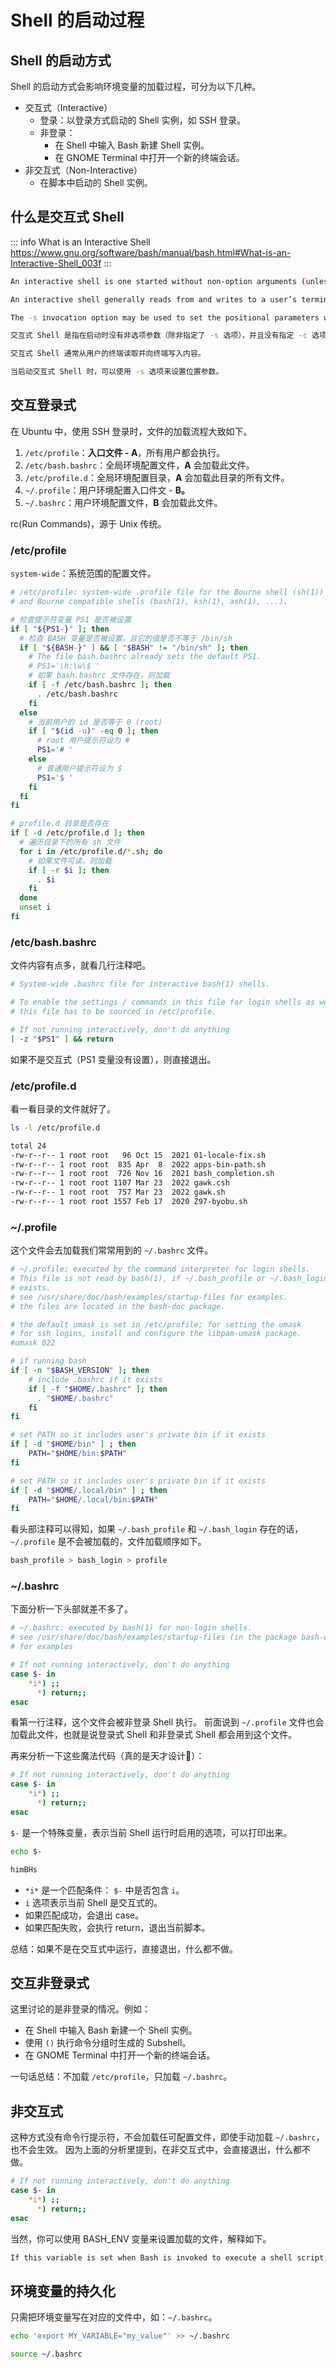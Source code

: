 # Shell 的启动过程

## Shell 的启动方式

Shell 的启动方式会影响环境变量的加载过程，可分为以下几种。

* 交互式（Interactive）
  * 登录：以登录方式启动的 Shell 实例，如 SSH 登录。
  * 非登录：
    * 在 Shell 中输入 Bash 新建 Shell 实例。
    * 在 GNOME Terminal 中打开一个新的终端会话。
* 非交互式（Non-Interactive）
  * 在脚本中启动的 Shell 实例。

## 什么是交互式 Shell

::: info What is an Interactive Shell
https://www.gnu.org/software/bash/manual/bash.html#What-is-an-Interactive-Shell_003f
:::

```bash
An interactive shell is one started without non-option arguments (unless -s is specified) and without specifying the -c option, whose input and error output are both connected to terminals (as determined by isatty(3)), or one started with the -i option.

An interactive shell generally reads from and writes to a user’s terminal.

The -s invocation option may be used to set the positional parameters when an interactive shell is started.
```

```bash
交互式 Shell 是指在启动时没有非选项参数（除非指定了 -s 选项），并且没有指定 -c 选项，其输入和错误输出都连接到终端（由 isatty(3) 判断），或者是通过 -i 选项启动的 Shell。

交互式 Shell 通常从用户的终端读取并向终端写入内容。

当启动交互式 Shell 时，可以使用 -s 选项来设置位置参数。
```

## 交互登录式

在 Ubuntu 中，使用 SSH 登录时，文件的加载流程大致如下。

1. `/etc/profile`：**入口文件 - A**，所有用户都会执行。
2. `/etc/bash.bashrc`：全局环境配置文件，**A** 会加载此文件。
3. `/etc/profile.d`：全局环境配置目录，**A** 会加载此目录的所有文件。
4. `~/.profile`：用户环境配置入口件文 - **B。**
5. `~/.bashrc`：用户环境配置文件，**B** 会加载此文件。

rc(Run Commands)，源于 Unix 传统。

### /etc/profile

`system-wide`：系统范围的配置文件。

```bash
# /etc/profile: system-wide .profile file for the Bourne shell (sh(1))
# and Bourne compatible shells (bash(1), ksh(1), ash(1), ...).

# 检查提示符变量 PS1 是否被设置
if [ "${PS1-}" ]; then
  # 检查 BASH 变量是否被设置，且它的值是否不等于 /bin/sh
  if [ "${BASH-}" ] && [ "$BASH" != "/bin/sh" ]; then
    # The file bash.bashrc already sets the default PS1.
    # PS1='\h:\w\$ '
    # 如果 bash.bashrc 文件存在，则加载
    if [ -f /etc/bash.bashrc ]; then
      . /etc/bash.bashrc
    fi
  else
    # 当前用户的 id 是否等于 0 (root)
    if [ "$(id -u)" -eq 0 ]; then
      # root 用户提示符设为 #
      PS1='# '
    else
      # 普通用户提示符设为 $
      PS1='$ '
    fi
  fi
fi

# profile.d 目录是否存在
if [ -d /etc/profile.d ]; then
  # 遍历目录下的所有 sh 文件
  for i in /etc/profile.d/*.sh; do
    # 如果文件可读，则加载
    if [ -r $i ]; then
      . $i
    fi
  done
  unset i
fi
```

### /etc/bash.bashrc

文件内容有点多，就看几行注释吧。

```bash
# System-wide .bashrc file for interactive bash(1) shells.

# To enable the settings / commands in this file for login shells as well,
# this file has to be sourced in /etc/profile.

# If not running interactively, don't do anything
[ -z "$PS1" ] && return
```

如果不是交互式（PS1 变量没有设置），则直接退出。

### /etc/profile.d

看一看目录的文件就好了。

```bash
ls -l /etc/profile.d
```

```bash
total 24
-rw-r--r-- 1 root root   96 Oct 15  2021 01-locale-fix.sh
-rw-r--r-- 1 root root  835 Apr  8  2022 apps-bin-path.sh
-rw-r--r-- 1 root root  726 Nov 16  2021 bash_completion.sh
-rw-r--r-- 1 root root 1107 Mar 23  2022 gawk.csh
-rw-r--r-- 1 root root  757 Mar 23  2022 gawk.sh
-rw-r--r-- 1 root root 1557 Feb 17  2020 Z97-byobu.sh
```

### \~/.profile

这个文件会去加载我们常常用到的 `~/.bashrc` 文件。

```bash
# ~/.profile: executed by the command interpreter for login shells.
# This file is not read by bash(1), if ~/.bash_profile or ~/.bash_login
# exists.
# see /usr/share/doc/bash/examples/startup-files for examples.
# the files are located in the bash-doc package.

# the default umask is set in /etc/profile; for setting the umask
# for ssh logins, install and configure the libpam-umask package.
#umask 022

# if running bash
if [ -n "$BASH_VERSION" ]; then
    # include .bashrc if it exists
    if [ -f "$HOME/.bashrc" ]; then
      . "$HOME/.bashrc"
    fi
fi

# set PATH so it includes user's private bin if it exists
if [ -d "$HOME/bin" ] ; then
    PATH="$HOME/bin:$PATH"
fi

# set PATH so it includes user's private bin if it exists
if [ -d "$HOME/.local/bin" ] ; then
    PATH="$HOME/.local/bin:$PATH"
fi
```

看头部注释可以得知，如果 `~/.bash_profile` 和 `~/.bash_login` 存在的话，`~/.profile` 是不会被加载的，文件加载顺序如下。

```bash
bash_profile > bash_login > profile
```

### \~/.bashrc

下面分析一下头部就差不多了。

```bash
# ~/.bashrc: executed by bash(1) for non-login shells.
# see /usr/share/doc/bash/examples/startup-files (in the package bash-doc)
# for examples

# If not running interactively, don't do anything
case $- in
    *i*) ;;
      *) return;;
esac
```

看第一行注释，这个文件会被非登录 Shell 执行。
前面说到 `~/.profile` 文件也会加载此文件，也就是说登录式 Shell 和非登录式 Shell 都会用到这个文件。

再来分析一下这些魔法代码（真的是天才设计🤪）：

```bash
# If not running interactively, don't do anything
case $- in
    *i*) ;;
      *) return;;
esac
```

`$-` 是一个特殊变量，表示当前 Shell 运行时启用的选项，可以打印出来。

```bash
echo $-
```

```bash
himBHs
```

* `*i*` 是一个匹配条件： `$-` 中是否包含 `i`。
* `i` 选项表示当前 Shell 是交互式的。
* 如果匹配成功，会退出 case。
* 如果匹配失败，会执行 return，退出当前脚本。

总结：如果不是在交互式中运行，直接退出，什么都不做。

## 交互非登录式

这里讨论的是非登录的情况。例如：

* 在 Shell 中输入 Bash 新建一个 Shell 实例。
* 使用 `()` 执行命令分组时生成的 Subshell。
* 在 GNOME Terminal 中打开一个新的终端会话。

一句话总结：不加载 `/etc/profile`，只加载 `~/.bashrc`。

## 非交互式

这种方式没有命令行提示符，不会加载任可配置文件，即使手动加载 `~/.bashrc`，也不会生效。
因为上面的分析里提到，在非交互式中，会直接退出，什么都不做。

```bash
# If not running interactively, don't do anything
case $- in
    *i*) ;;
      *) return;;
esac
```

当然，你可以使用 BASH\_ENV 变量来设置加载的文件，解释如下。

```bash
If this variable is set when Bash is invoked to execute a shell script, its value is expanded and used as the name of a startup file to read before executing the script. See Bash Startup Files.
```

## 环境变量的持久化

只需把环境变量写在对应的文件中，如：`~/.bashrc`。

```bash
echo 'export MY_VARIABLE="my_value"' >> ~/.bashrc
```

```bash
source ~/.bashrc
```

